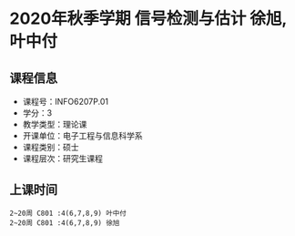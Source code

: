 # 2020年秋季学期 信号检测与估计 徐旭, 叶中付






## 课程信息

- 课程号：INFO6207P.01
- 学分：3
- 教学类型：理论课
- 开课单位：电子工程与信息科学系
- 课程类别：硕士
- 课程层次：研究生课程

## 上课时间

```
2~20周 C801 :4(6,7,8,9) 叶中付
2~20周 C801 :4(6,7,8,9) 徐旭
```

